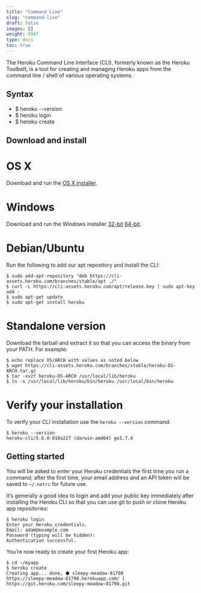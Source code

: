 ```yaml
---
title: "Command Line"
slug: "command-line"
draft: false
images: []
weight: 9947
type: docs
toc: true
---
```


The Heroku Command Line Interface (CLI), formerly known as the Heroku Toolbelt, is a tool for creating and managing Heroku apps from the command line / shell of various operating systems.

## Syntax
- $ heroku --version
- $ heroku login
- $ heroku create

## Download and install
# OS X
Download and run the [OS X installer][1].
# Windows
Download and run the Windows installer [32-bit][2] [64-bit][3].
# Debian/Ubuntu
Run the following to add our apt repository and install the CLI:

    $ sudo add-apt-repository "deb https://cli-assets.heroku.com/branches/stable/apt ./"
    $ curl -L https://cli-assets.heroku.com/apt/release.key | sudo apt-key add -
    $ sudo apt-get update
    $ sudo apt-get install heroku
# Standalone version
Download the tarball and extract it so that you can access the binary from your PATH. For example:

    $ echo replace OS/ARCH with values as noted below
    $ wget https://cli-assets.heroku.com/branches/stable/heroku-OS-ARCH.tar.gz
    $ tar -xvzf heroku-OS-ARCH /usr/local/lib/heroku
    $ ln -s /usr/local/lib/heroku/bin/heroku /usr/local/bin/heroku

# Verify your installation
To verify your CLI installation use the `heroku --version` command.

    $ heroku --version
    heroku-cli/5.6.0-010a227 (darwin-amd64) go1.7.4

  [1]: https://cli-assets.heroku.com/branches/stable/heroku-osx.pkg
  [2]: https://cli-assets.heroku.com/branches/stable/heroku-windows-386.exe
  [3]: https://cli-assets.heroku.com/branches/stable/heroku-windows-amd64.exe

## Getting started
You will be asked to enter your Heroku credentials the first time you run a command; after the first time, your email address and an API token will be saved to `~/.netrc` for future use.

It’s generally a good idea to login and add your public key immediately after installing the Heroku CLI so that you can use git to push or clone Heroku app repositories:

    $ heroku login
    Enter your Heroku credentials.
    Email: adam@example.com
    Password (typing will be hidden):
    Authentication successful.

You’re now ready to create your first Heroku app:

    $ cd ~/myapp
    $ heroku create
    Creating app... done, ⬢ sleepy-meadow-81798
    https://sleepy-meadow-81798.herokuapp.com/ | https://git.heroku.com/sleepy-meadow-81798.git

